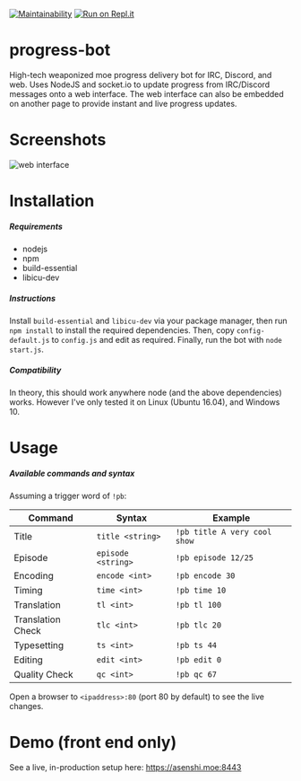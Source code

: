 [![Maintainability](https://api.codeclimate.com/v1/badges/5245737267d0831fbc1d/maintainability)](https://codeclimate.com/github/rb28z2/progress-bot/maintainability)
[![Run on Repl.it](https://repl.it/badge/github/rb28z2/progress-bot)](https://repl.it/github/rb28z2/progress-bot)

# progress-bot
High-tech weaponized moe progress delivery bot for IRC, Discord, and web. Uses NodeJS and socket.io to update progress from IRC/Discord messages onto a web interface. The web interface can also be embedded on another page to provide instant and live progress updates.

# Screenshots
![web interface](http://i.imgur.com/nKWdaGL.gif)

# Installation
##### Requirements
* nodejs
* npm
* build-essential
* libicu-dev

##### Instructions
Install `build-essential` and `libicu-dev` via your package manager, then run `npm install` to install the required dependencies. Then, copy `config-default.js` to `config.js` and edit as required. Finally, run the bot with `node start.js`.

##### Compatibility
In theory, this should work anywhere node (and the above dependencies) works. However I've only tested it on Linux (Ubuntu 16.04), and Windows 10.

# Usage
##### Available commands and syntax

Assuming a trigger word of `!pb`:


| Command       | Syntax             | Example                  |
| ------------- | -----------------  | ------------------------ |
| Title         | `title <string>`   | `!pb title A very cool show` |
| Episode       | `episode <string>` | `!pb episode 12/25`          |
| Encoding      | `encode <int>`     | `!pb encode 30`              |
| Timing        | `time <int>`       | `!pb time 10`                |
| Translation   | `tl <int>`         | `!pb tl 100`                 |
| Translation Check | `tlc <int>`    | `!pb tlc 20`                 |
| Typesetting   | `ts <int>`         | `!pb ts 44`                  |
| Editing       | `edit <int>`       | `!pb edit 0`                 |
| Quality Check | `qc <int>`         | `!pb qc 67`                  |

Open a browser to `<ipaddress>:80` (port 80 by default) to see the live changes.

# Demo (front end only)

See a live, in-production setup here: https://asenshi.moe:8443
